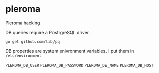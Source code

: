 # pleroma
Pleroma hacking

DB queries require a PostrgreSQL driver. 

`go get github.com/lib/pq`

DB properties are system enivronment variables. I put them in `/etc/environment`

`PLEROMA_DB_USER`
`PLEROMA_DB_PASSWORD`
`PLEROMA_DB_NAME`
`PLEROMA_DB_HOST`


